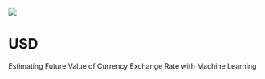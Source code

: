 
![](alpyts.github.io/images/usd.jpg)

# USD
Estimating Future Value of Currency Exchange Rate with Machine Learning



